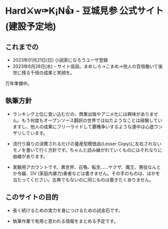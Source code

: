 # Hard⚔w✑K¡N👍 - 豆城見参 公式サイト (建設予定地)

## これまでの
* 2023年01月21日(日) 小説家になろうユーザ登録
* 2023年6月28日(水) - サイト仮設。まめしろ→こまめ→他人の百倍働いて後世に残る千倍の成果と笑顔を。

万年準備中。

## 執筆方針

* ランキング上位に食い込むだの、商業出版やアニメ化には興味がありません。もう何度もオープンソース翻訳の世界では似たようなことは経験していますし、他人の成果にフリーライドして覇権争いするような連中は心底ウンザリしています。

* 流行り廃りの消費されるだけの量産型模倣品(Lesser Copy)に左右されないモノを書いて行く方針です。ちゃんと読み継がれていくものにはそれなりに由緒があります。

* 実験用アカウントです。異世界、召喚、転生……ヤクザ、魔王、悪役なんとか令嬢、DV (家庭内暴力)勇者などは書きません。その手のものは、ほかを当たってください。古典でもないのに同じものは書きたくありません。

## このサイトの目的

* 長く続けるための実力を身につけるための試金石です。

* 執筆作業で有用と思われる情報をまとめる予定です。


